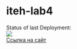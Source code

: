 # iteh-lab4
Status of last Deployment: <br>
<img src="https://github.com/kartew/iteh-lab4/workflows/CI-CD-Pipeline-to-AWS-ElasticBeastalk/badge.svg" alt="  ">
<br>
<a href="http://php4lab-env.eba-pvpdjvt9.us-east-1.elasticbeanstalk.com/index.php">Ссылка на сайт</a>
<br>

